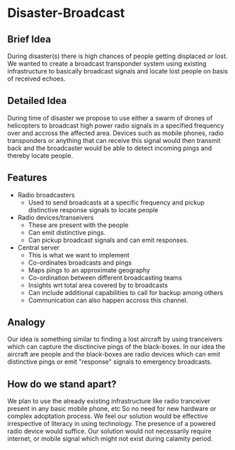 # Disaster-Broadcast

## Brief Idea
During disaster(s) there is high chances of people getting displaced or lost. 
We wanted to create a broadcast transponder system using existing infrastructure to basically 
broadcast signals and locate lost people on basis of received echoes.

## Detailed Idea
During time of disaster we propose to use either a swarm of drones of helicopters to broadcast high 
power radio signals in a specified frequency over and accross the affected area. Devices such as mobile 
phones, radio transponders or anything that can receive this signal would then transmit back and the 
broadcaster would be able to detect incoming pings and thereby locate people.

## Features

* Radio broadcasters
  * Used to send broadcasts at a specific frequency and pickup distinctive response
    signals to locate people
* Radio devices/transeivers
  * These are present with the people
  * Can emit distinctive pings.
  * Can pickup broadcast signals and can emit responses.
* Central server
  * This is what we want to implement
  * Co-ordinates broadcasts and pings 
  * Maps pings to an approximate geography
  * Co-ordination between different broadcasting teams
  * Insights wrt total area covered by to broadcasts
  * Can include additional capabilities to call for backup among others
  * Communication can also happen accross this channel.

## Analogy
Our idea is something similar to finding a lost aircraft by using tranceivers which can capture the 
disctincive pings of the black-boxes. In our idea the aircraft are people and the black-boxes are 
radio devices which can emit distinctive pings or emit "response" signals to emergency broadcasts.

## How do we stand apart?
We plan to use the already existing infrastructure like radio tranceiver present in any basic mobile 
phone, etc 
So no need for new hardware or complex adoptation process. We feel our solution would be effective 
irrespective of literacy in using technology. The presence of a powered radio device would suffice.
Our solution would not necessarily require internet, or mobile signal which might not exist during 
calamity period.
